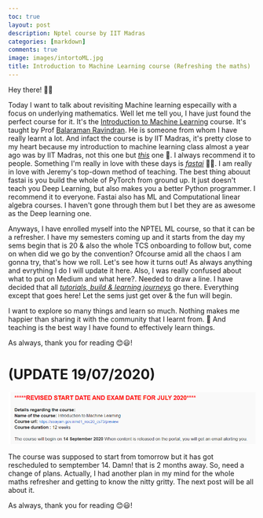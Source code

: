 ```yaml
---
toc: true
layout: post
description: Nptel course by IIT Madras
categories: [markdown]
comments: true
image: images/intortoML.jpg
title: Introduction to Machine Learning course (Refreshing the maths) 
---
```


Hey there! 👋😃

Today I want to talk about revisiting Machine learning especailly with a focus on underlying mathematics. Well let me tell you, I have just found the perfect course for it. It's the [Introduction to Machine Learning](https://onlinecourses.nptel.ac.in/noc20_cs73/course?user_email=abhi08as.as@gmail.com) course. It's taught by Prof [Balaraman Ravindran](https://www.linkedin.com/in/balaraman-ravindran-427a307/). He is someone from whom I have really learnt a lot. And infact the course is by IIT Madras, it's pretty close to my heart because my introduction to machine learning class almost a year ago was by IIT Madras, not this one but [*this*](https://nptel.ac.in/courses/106/106/106106198/) one 🤗. I always recommend it to people. Something I'm really in love with these days is [*fastai*](https://course.fast.ai/) 🤗🤗. I am really in love with Jeremy's top-down method of teaching. The best thing abouut fastai is you build the whole of PyTorch from ground up. It just doesn't teach you Deep Learning, but also makes you a better Python programmer. I recommend it to everyone. Fastai also has ML and Computational linear algebra courses. I haven't gone through them but I bet they are as awesome as the Deep learning one. 

Anyways, I have enrolled myself into the NPTEL ML course, so that it can be a refresher. I have my semesters coming up and it starts from the day my sems begin that is 20 & also the whole TCS onboarding to follow but, come on when did we go by the convention? Ofcourse amid all the chaos I am gonna try, that's how we roll. Let's see how it turns out! As always anything and evrything I do I will update it here. Also, I was really confused about what to put on Medium and what here?. Needed to draw a line. I have decided that all <ins>*tutorials, build & learning journeys*</ins> go there. Everything except that goes here! Let the sems just get over & the fun will begin. 

I want to explore so many things and learn so much. Nothing makes me happier than sharing it with the community that I learnt from. 🤗 And teaching is the best way I have found to effectively learn things. 

As always, thank you for reading 😊😃!

# (UPDATE 19/07/2020)

![](https://github.com/Abhiswain97/ListeningToLife/blob/master/images/revised_sched.png?raw=true)

The course was supposed to start from tomorrow but it has got rescheduled to semptember 14. Damn! that is 2 months away. So, need a change of plans. Actually, I had another plan in my mind for the whole maths refresher and getting to know the nitty gritty. The next post will be all about it. 

As always, thank you for reading 😊😃!




